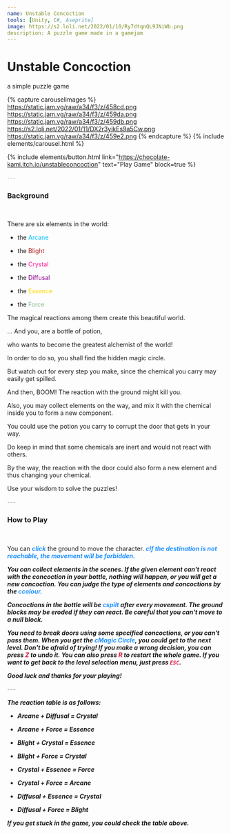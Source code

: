 ```yaml
---
name: Unstable Concoction
tools: [Unity, C#, Aseprite]
image: https://s2.loli.net/2022/01/10/Ry7dtqnQL9JNiWb.png
description: A puzzle game made in a gamejam
---
```


# Unstable Concoction

<p color=DarkGrey">
a simple puzzle game
</p>

{% capture carouselimages %}
https://static.jam.vg/raw/a34/f3/z/458cd.png
https://static.jam.vg/raw/a34/f3/z/459da.png
https://static.jam.vg/raw/a34/f3/z/459db.png
https://s2.loli.net/2022/01/11/DX2r3yikEs9a5Cw.png
https://static.jam.vg/raw/a34/f3/z/459e2.png
{% endcapture %}
{% include elements/carousel.html %}

{% include elements/button.html link="https://chocolate-kami.itch.io/unstableconcoction" text="Play Game" block=true %}

<p class="text-center" style="color:DarkGrey">
---
</p>

<h3 class="text-center"> 
Background
</h3>
<br>

There are six elements in the world:

+ the <font color=DeepSkyBlue>Arcane</font>

+ the <font color=FireBrick>Blight</font>

+ the <font color=DeepPink>Crystal</font>

+ the <font color=DarkMagenta>Diffusal</font>

+ the <font color=Gold>Essence</font>

+ the <font color=DarkSeaGreen>Force</font>

The magical reactions among them create this beautiful world.

... And you, are a bottle of potion,

who wants to become the greatest alchemist of the world!

In order to do so, you shall find the hidden magic circle.

But watch out for every step you make, since the chemical you carry may easily get spilled.

And then, BOOM! The reaction with the ground might kill you.

Also, you may collect elements on the way, and mix it with the chemical inside you to form a new component.

You could use the potion you carry to corrupt the door that gets in your way.

Do keep in mind that some chemicals are inert and would not react with others.

By the way, the reaction with the door could also form a new element and thus changing your chemical.

Use your wisdom to solve the puzzles!

<p class="text-center" style="color:DarkGrey">
---
</p>

<h3 class="text-center"> 
How to Play
</h3>
<br>
 
You can <font color=DodgerBlue><b><i>click</b></i></font> the ground to move the character. <font color=DodgerBlue><b><i>cIf the destination is not reachable, the movement will be forbidden.</font>

You can collect elements in the scenes. If the given element can't react with the concoction in your bottle, nothing will happen, or you will get a new concoction. You can judge the type of elements and concoctions by the <font color=DodgerBlue><b><i>ccolour.</font>

Concoctions in the bottle will be <font color=DodgerBlue><b><i>cspilt</font> after every movement. The ground blocks may be eroded if they can react. Be careful that you can't move to a null block.

You need to break doors using some specified concoctions, or you can't pass them. When you get the <font color=DodgerBlue><b><i>cMagic Circle</font>, you could get to the next level. Don't be afraid of trying! If you make a wrong decision, you can press <font color=Crimson><b><i>Z</font> to undo it. You can also press <font color=Crimson><b><i>R</font> to restart the whole game. If you want to get back to the level selection menu, just press <font color=Crimson>`ESC`</font>. 

Good luck and thanks for your playing!

<p class="text-center" style="color:DarkGrey">
---
</p>

The reaction table is as follows:

+ Arcane + Diffusal = Crystal

+ Arcane + Force = Essence

+ Blight + Crystal = Essence

+ Blight + Force = Crystal

+ Crystal + Essence = Force

+ Crystal + Force = Arcane

+ Diffusal + Essence = Crystal

+ Diffusal + Force = Blight

If you get stuck in the game, you could check the table above.
